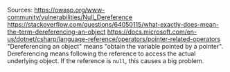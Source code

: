 Sources:
https://owasp.org/www-community/vulnerabilities/Null_Dereference
https://stackoverflow.com/questions/64050115/what-exactly-does-mean-the-term-dereferencing-an-object
https://docs.microsoft.com/en-us/dotnet/csharp/language-reference/operators/pointer-related-operators
\
"Dereferencing an object" means "obtain the variable pointed by a pointer".
\
Dereferencing means following the reference to access the actual underlying object. If the reference is `null`, this causes a big problem.
